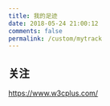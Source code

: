 ```yaml
---
title: 我的足迹
date: 2018-05-24 21:00:12
comments: false
permalink: /custom/mytrack
---
```


## 关注
https://www.w3cplus.com/


